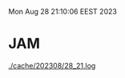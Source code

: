 Mon Aug 28 21:10:06 EEST 2023
# JAM
<a href='./cache/202308/28_21.log'>./cache/202308/28_21.log</a>
